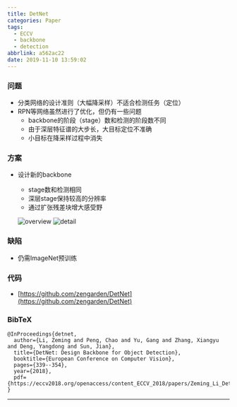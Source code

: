 ```yaml
---
title: DetNet
categories: Paper
tags:
  - ECCV
  - backbone
  - detection
abbrlink: a562ac22
date: 2019-11-10 13:59:02
---
```

<p></p>
<!-- more -->

### 问题

- 分类网络的设计准则（大幅降采样）不适合检测任务（定位）
- RPN等网络虽然进行了优化，但仍有一些问题
  - backbone的阶段（stage）数和检测的阶段数不同
  - 由于深层特征谱的大步长，大目标定位不准确
  - 小目标在降采样过程中消失

### 方案

- 设计新的backbone
  - stage数和检测相同
  - 深层stage保持较高的分辨率
  - 通过扩张残差块增大感受野

  ![overview](overview.png)
  ![detail](detail.png)

### 缺陷

- 仍需ImageNet预训练

### 代码

- [https://github.com/zengarden/DetNet](https://github.com/zengarden/DetNet)

### BibTeX
```
@InProceedings{detnet,
  author={Li, Zeming and Peng, Chao and Yu, Gang and Zhang, Xiangyu and Deng, Yangdong and Sun, Jian},
  title={DetNet: Design Backbone for Object Detection},
  booktitle={European Conference on Computer Vision},
  pages={339--354},
  year={2018},
  pdf={https://eccv2018.org/openaccess/content_ECCV_2018/papers/Zeming_Li_DetNet_Design_Backbone_ECCV_2018_paper.pdf}
}
```

---

